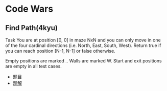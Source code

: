 # Code Wars

## Find Path(4kyu)

Task
You are at position [0, 0] in maze NxN and you can only move in one of the four cardinal directions (i.e. North, East, South, West). Return true if you can reach position [N-1, N-1] or false otherwise.

Empty positions are marked ..
Walls are marked W.
Start and exit positions are empty in all test cases.

- [题目](https://www.codewars.com/kata/5765870e190b1472ec0022a2/)
- [题解](./pathFinder.ts)
